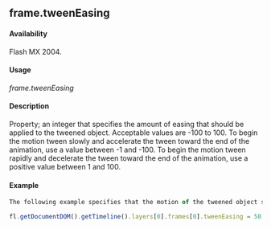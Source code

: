 ## frame.tweenEasing

#### Availability

Flash MX 2004.

#### Usage

*frame.tweenEasing*

#### Description

Property; an integer that specifies the amount of easing that should be applied to the tweened object. Acceptable values are -100 to 100. To begin the motion tween slowly and accelerate the tween toward the end of the animation, use a value between -1 and -100. To begin the motion tween rapidly and decelerate the tween toward the end of the animation, use a positive value between 1 and 100.

#### Example

```javascript
The following example specifies that the motion of the tweened object should begin fairly rapidly and decelerate toward the end of the animation:

fl.getDocumentDOM().getTimeline().layers[0].frames[0].tweenEasing = 50;

```